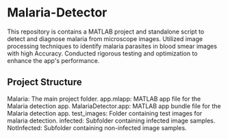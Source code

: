 # Malaria-Detector
This repository is contains a MATLAB project and standalone script to detect and diagnose malaria from microscope images. Utilized image processing techniques to identify malaria parasites in blood smear images with high Accuracy. Conducted rigorous testing and optimization to enhance the app's performance.

##  Project Structure
Malaria: The main project folder.
app.mlapp: MATLAB app file for the Malaria detection app.
MalariaDetector.app: MATLAB app bundle file for the Malaria detection app.
test_images: Folder containing test images for malaria detection.
infected: Subfolder containing infected image samples.
NotInfected: Subfolder containing non-infected image samples.
